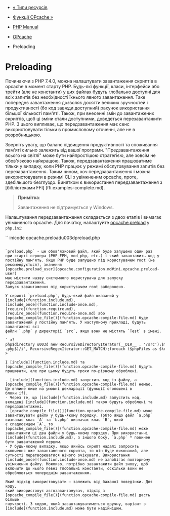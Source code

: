 - [« Типи ресурсів](opcache.resources.md)
- [Функції OPcache »](ref.opcache.md)

- [PHP Manual](index.md)
- [OPcache](book.opcache.md)
- Preloading

# Preloading

Починаючи з PHP 7.4.0, можна налаштувати завантаження скриптів в opcache в
момент старту PHP. Будь-які функції, класи, інтерфейси або трейти (але не
константи) у цих файлах будуть глобально доступні для всіх запитів без
необхідності їхнього явного завантаження. Таке попереднє завантаження дозволяє досягти
великих зручностей і продуктивності (бо код завжди доступний)
рахунок використання більшої кількості пам'яті. Також, при внесенні
змін до завантажених скриптів, щоб ці зміни стали доступними,
доведеться перезавантажити PHP. З цього випливає, що передзавантаження має
сенс використовувати тільки в промисловому оточенні, але не в
розробницькою.

Зверніть увагу, що баланс підвищення продуктивності та споживання
пам'яті сильно залежить від вашої програми. "Предзавантаження всього на
світлі" може бути найпростішою стратегією, але зовсім не обов'язково
найкращою. Також, передзавантаження працюватиме тільки у випадку, коли PHP
працює у режимі обслуговування запитів без перезавантаження. Таким чином,
хоч передзавантаження і можна використовувати в режимі CLI з увімкненим
opcache, проте, здебільшого безглуздо. Винятком є
використання передзавантаження з [бібліотеками
FFI] (ffi.examples-complete.md).

> **Примітка**:
>
> Завантаження не підтримується у Windows.

Налаштування передзавантаження складається з двох етапів і вимагає увімкненого
opcache. Для початку, налаштуйте
[opcache.preload](opcache.configuration.md#ini.opcache.preload) у
`php.ini`:

`` inicode
opcache.preloadu003dpreload.php
````

`preload.php` - це обов'язковий файл, який буде запущено один раз
при старті сервера (PHP-FPM, mod_php, etc.) і який завантажить код у
постійну пам'ять. Якщо PHP буде запущено під користувачем root (не
рекомендується), значення
[opcache.preload_user](opcache.configuration.md#ini.opcache.preload-user)
має містити назву системного користувача для запуску передзавантаження.
Запуск завантаження під користувачем root заборонено.

У скрипті `preload.php`, будь-який файл вказаний у
[include](function.include.md),
[include_once](function.include-once.md),
[require](function.require.md),
[require_once](function.require-once.md) або
[opcache_compile_file()](function.opcache-compile-file.md) буде
завантажений у постійну пам'ять. У наступному прикладі, будуть завантажені всі
файли `.php` у директорії `src`, якщо вони не містять `Test` в імені.

` <?php$directory u003d new RecursiveDirectoryIterator(__DIR__ . '/src');$fullTreeu003d new RecursiveIteratorIterator($directory);$phpFiles u003d new RegexIterator($f<' .php$)/i', RecursiveRegexIterator::GET_MATCH);foreach ($phpFiles as $key u003d> $file) {   require_once($file[0]);}?> `

І [include](function.include.md) та
[opcache_compile_file()](function.opcache-compile-file.md) будуть
працювати, але при цьому будуть трохи по-різному оброблені.

- [include](function.include.md) запустить код із файлу, а
[opcache_compile_file()](function.opcache-compile-file.md) немає.
Це вплине лише на умовні декларації (функції оголошені в
блоки if).
- Через те, що [include](function.include.md) запустить код,
вкладені [include](function.include.md) також будуть оброблені та
передзавантажені.
- [opcache_compile_file()](function.opcache-compile-file.md) може
завантажувати файли у будь-якому порядку. Тобто якщо файл `a.php`
визначає клас `A` та `b.php` визначає клас `B`, який
є спадкоємцем `A`, то
[opcache_compile_file()](function.opcache-compile-file.md) може
завантажити ці два файли у будь-якому порядку. При використанні
[include](function.include.md), з іншого боку, `a.php` * повинен
бути завантажений першим.
- У будь-якому випадку, якщо якийсь скрипт надалі запросить
включення вже завантаженого скрипта, то він буде виконаний, але
сутності перетворюватися нічого очікувати. Використання
[include_once](function.include-once.md) не запобігає повторному
увімкнення файлу. Можливо, потрібно завантажити файл знову, щоб
включити до нього певні глобальні константи, оскільки вони не
обробляються попереднім завантаженням.

Який підхід використовувати – залежить від бажаної поведінки. Для коду,
який використовує автозавантажувач, підхід з
[opcache_compile_file()](function.opcache-compile-file.md) дасть більше
гнучкості. З кодом, який завантажуватиметься вручну, варіант з
[include](function.include.md) може бути надійнішим.
